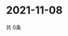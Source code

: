 # 2021-11-08
  共 0条

  <!-- BEGIN -->
  <!-- 最后更新时间Mon Nov 08 2021 05:03:03 GMT+0000 (Coordinated Universal Time) -->
  
  <!-- END -->
  
  